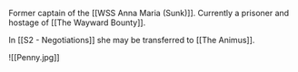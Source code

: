 Former captain of the [[WSS Anna Maria (Sunk)]].  Currently a prisoner and hostage of [[The Wayward Bounty]].

In [[S2 - Negotiations]] she may be transferred to [[The Animus]].

![[Penny.jpg]]